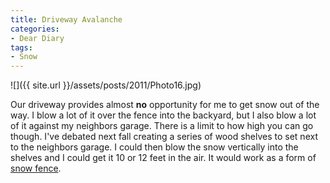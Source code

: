 ```yaml
---
title: Driveway Avalanche
categories:
- Dear Diary
tags:
- Snow
---
```


![]({{ site.url }}/assets/posts/2011/Photo16.jpg)
  



Our driveway provides almost **no** opportunity for me to get snow out of the way. I blow a lot of it over the fence into the backyard, but I also blow a lot of it against my neighbors garage. There is a limit to how high you can go though.
I've debated next fall creating a series of wood shelves to set next to the neighbors garage. I could then blow the snow vertically into the shelves and I could get it 10 or 12 feet in the air. It would work as a form of [snow fence](http://en.wikipedia.org/wiki/Snow_fence).
